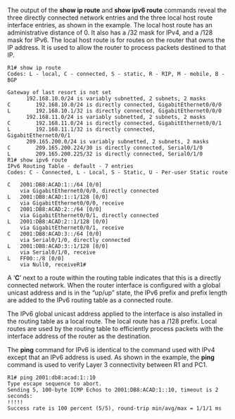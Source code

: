 The output of the **show ip route** and **show ipv6 route** commands reveal the three directly connected network entries and the three local host route interface entries, as shown in the example. The local host route has an administrative distance of 0. It also has a /32 mask for IPv4, and a /128 mask for IPv6. The local host route is for routes on the router that owns the IP address. It is used to allow the router to process packets destined to that IP.

```
R1# show ip route
Codes: L - local, C - connected, S - static, R - RIP, M - mobile, B - BGP  

Gateway of last resort is not set
      192.168.10.0/24 is variably subnetted, 2 subnets, 2 masks
C        192.168.10.0/24 is directly connected, GigabitEthernet0/0/0
L        192.168.10.1/32 is directly connected, GigabitEthernet0/0/0
      192.168.11.0/24 is variably subnetted, 2 subnets, 2 masks
C        192.168.11.0/24 is directly connected, GigabitEthernet0/0/1
L        192.168.11.1/32 is directly connected, GigabitEthernet0/0/1      
      209.165.200.0/24 is variably subnetted, 2 subnets, 2 masks
C        209.165.200.224/30 is directly connected, Serial0/1/0
L        209.165.200.225/32 is directly connected, Serial0/1/0
R1# show ipv6 route
IPv6 Routing Table - default - 7 entries
Codes: C - Connected, L - Local, S - Static, U - Per-user Static route

C   2001:DB8:ACAD:1::/64 [0/0]     
	via GigabitEthernet0/0/0, directly connected
L   2001:DB8:ACAD:1::1/128 [0/0]     
	via GigabitEthernet0/0/0, receive
C   2001:DB8:ACAD:2::/64 [0/0]     
	via GigabitEthernet0/0/1, directly connected
L   2001:DB8:ACAD:2::1/128 [0/0]     
	via GigabitEthernet0/0/1, receive
C   2001:DB8:ACAD:3::/64 [0/0]     
	via Serial0/1/0, directly connected
L   2001:DB8:ACAD:3::1/128 [0/0]     
	via Serial0/1/0, receive
L   FF00::/8 [0/0]     
	via Null0, receiveR1#
```

A ‘**C**’ next to a route within the routing table indicates that this is a directly connected network. When the router interface is configured with a global unicast address and is in the “up/up” state, the IPv6 prefix and prefix length are added to the IPv6 routing table as a connected route.

The IPv6 global unicast address applied to the interface is also installed in the routing table as a local route. The local route has a /128 prefix. Local routes are used by the routing table to efficiently process packets with the interface address of the router as the destination.

The **ping** command for IPv6 is identical to the command used with IPv4 except that an IPv6 address is used. As shown in the example, the **ping** command is used to verify Layer 3 connectivity between R1 and PC1.

```
R1# ping 2001:db8:acad:1::10
Type escape sequence to abort.
Sending 5, 100-byte ICMP Echos to 2001:DB8:ACAD:1::10, timeout is 2 seconds:
!!!!!
Success rate is 100 percent (5/5), round-trip min/avg/max = 1/1/1 ms
```